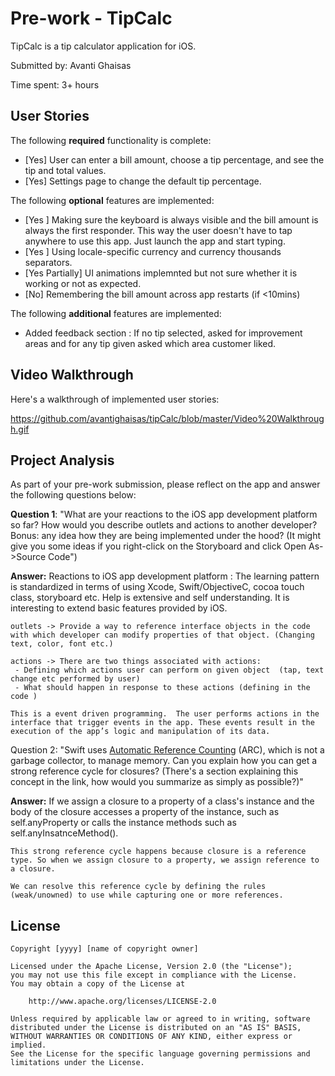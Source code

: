 # Pre-work - TipCalc

TipCalc is a tip calculator application for iOS.

Submitted by: Avanti Ghaisas

Time spent: 3+ hours

## User Stories

The following **required** functionality is complete:

* [Yes] User can enter a bill amount, choose a tip percentage, and see the tip and total values.
* [Yes] Settings page to change the default tip percentage.

The following **optional** features are implemented:
* [Yes ] Making sure the keyboard is always visible and the bill amount is always the first responder. This way the user doesn't have to tap anywhere to use this app. Just launch the app and start typing.
* [Yes ] Using locale-specific currency and currency thousands separators.
* [Yes Partially] UI animations implemnted but not sure whether it is working or not as expected.
* [No] Remembering the bill amount across app restarts (if <10mins)

The following **additional** features are implemented:

* Added feedback section : If no tip selected, asked for improvement areas and for any tip given asked which area customer liked.

## Video Walkthrough 

Here's a walkthrough of implemented user stories:

https://github.com/avantighaisas/tipCalc/blob/master/Video%20Walkthrough.gif


## Project Analysis

As part of your pre-work submission, please reflect on the app and answer the following questions below:

**Question 1**: "What are your reactions to the iOS app development platform so far? How would you describe outlets and actions to another developer? Bonus: any idea how they are being implemented under the hood? (It might give you some ideas if you right-click on the Storyboard and click Open As->Source Code")

**Answer:** 
    Reactions to iOS app development platform : The learning pattern is standardized in terms of using  Xcode, Swift/ObjectiveC, cocoa touch class, storyboard etc. Help is extensive and self understanding.
    It is interesting to extend basic features provided by iOS.

    outlets -> Provide a way to reference interface objects in the code with which developer can modify properties of that object. (Changing text, color, font etc.)

    actions -> There are two things associated with actions:
     - Defining which actions user can perform on given object  (tap, text change etc performed by user)
     - What should happen in response to these actions (defining in the code )
    
    This is a event driven programming.  The user performs actions in the interface that trigger events in the app. These events result in the execution of the app’s logic and manipulation of its data.


Question 2: "Swift uses [Automatic Reference Counting](https://developer.apple.com/library/content/documentation/Swift/Conceptual/Swift_Programming_Language/AutomaticReferenceCounting.html#//apple_ref/doc/uid/TP40014097-CH20-ID49) (ARC), which is not a garbage collector, to manage memory. Can you explain how you can get a strong reference cycle for closures? (There's a section explaining this concept in the link, how would you summarize as simply as possible?)"

**Answer:** 
    If we assign a closure to a property of a class's instance and the body of the closure accesses a property of the instance, such as self.anyProperty or calls the instance methods such as self.anyInsatnceMethod().

    This strong reference cycle happens because closure is a reference type. So when we assign closure to a property, we assign reference to a closure.
    
    We can resolve this reference cycle by defining the rules (weak/unowned) to use while capturing one or more references.


## License

    Copyright [yyyy] [name of copyright owner]

    Licensed under the Apache License, Version 2.0 (the "License");
    you may not use this file except in compliance with the License.
    You may obtain a copy of the License at

        http://www.apache.org/licenses/LICENSE-2.0

    Unless required by applicable law or agreed to in writing, software
    distributed under the License is distributed on an "AS IS" BASIS,
    WITHOUT WARRANTIES OR CONDITIONS OF ANY KIND, either express or implied.
    See the License for the specific language governing permissions and
    limitations under the License.
